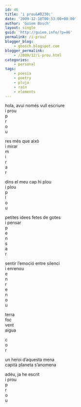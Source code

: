 ```yaml
---
id: 46
title: 'i prou&#8230;'
date: '2009-12-18T00:33:00+00:00'
author: 'Guiem Bosch'
layout: single
guid: 'http://guiem.info/?p=46'
permalink: /i-prou/
blogger_blog:
    - gbosch.blogspot.com
blogger_permalink:
    - /2009/12/i-prou.html
categories:
    - personal
tags:
    - poesia
    - poetry
    - pluja
    - rain
    - elements
---
```


hola, avui només vull escriure  
i prou  
p  
r  
o  
u

res més que això  
i mirar  
m  
i  
r  
a  
r

dins el meu cap hi plou  
i plou  
p  
l  
o  
u

petites idees fetes de gotes  
i pensar  
p  
e  
n  
s  
a  
r

sentir l’emoció entre silenci  
i enrenou  
e  
n  
r  
e  
n  
o  
u

terra  
foc  
vent  
aigua

c  
o  
r

un heroi d’aquesta mena  
capità planeta s’anomena

adéu, ja he escrit  
i prou  
p  
r  
o  
u
